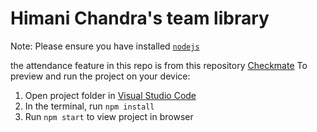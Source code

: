 
  # Himani Chandra's team library

  Note: Please ensure you have installed <code><a href="https://nodejs.org/en/download/">nodejs</a></code>

the attendance feature in this repo is from this repository <a href='https://github.com/Philotheephilix/CheckMate----Attendance-tracker'> Checkmate</a>
  To preview and run the project on your device:
  1) Open project folder in <a href="https://code.visualstudio.com/download">Visual Studio Code</a>
  2) In the terminal, run `npm install`
  3) Run `npm start` to view project in browser
  